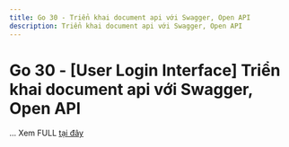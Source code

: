 ```yaml
---
title: Go 30 - Triển khai document api với Swagger, Open API
description: Triển khai document api với Swagger, Open API
---
```


# Go 30 - [User Login Interface] Triển khai document api với Swagger, Open API
... 
Xem FULL [tại đây](https://youtu.be/luVb_lvHrKo)
